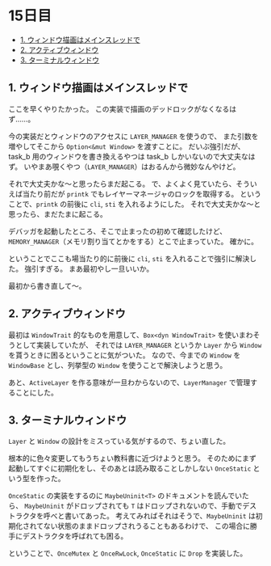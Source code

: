 # 15日目

<!-- mtoc-start -->

- [1. ウィンドウ描画はメインスレッドで](#1-ウィンドウ描画はメインスレッドで)
- [2. アクティブウィンドウ](#2-アクティブウィンドウ)
- [3. ターミナルウィンドウ](#3-ターミナルウィンドウ)

<!-- mtoc-end -->

## 1. ウィンドウ描画はメインスレッドで

ここを早くやりたかった。
この実装で描画のデッドロックがなくなるはず……。

今の実装だとウィンドウのアクセスに `LAYER_MANAGER` を使うので、
また引数を増やしてそこから `Option<&mut Window>` を渡すことに。
だいぶ強引だが、task_b 用のウィンドウを書き換えるやつは task_b しかいないので大丈夫なはず。
いやまあ覗くやつ（`LAYER_MANAGER`）はおるんから微妙なんやけど。

それで大丈夫かな～と思ったらまだ起こる。
で、よくよく見ていたら、そういえば当たり前だが `printk` でもレイヤーマネージャのロックを取得する。
ということで、`printk` の前後に `cli`, `sti` を入れるようにした。
それで大丈夫かな～と思ったら、まだたまに起こる。

デバッガを起動したところ、そこで止まったの初めて確認したけど、
`MEMORY_MANAGER`（メモリ割り当てとかをする）とこで止まっていた。
確かに。

ということでここも場当たり的に前後に `cli`, `sti` を入れることで強引に解決した。
強引すぎる。
まあ最初やし一旦いいか。

最初から書き直して～。

## 2. アクティブウィンドウ

最初は `WindowTrait` 的なものを用意して、`Box<dyn WindowTrait>` を使いまわそうとして実装していたが、
それでは `LAYER_MANAGER` というか `Layer` から `Window` を貰うときに困るということに気がついた。
なので、今までの `Window` を `WindowBase` とし、列挙型の `Window` を使うことで解決しようと思う。

あと、`ActiveLayer` を作る意味が一旦わからないので、`LayerManager` で管理することにした。

## 3. ターミナルウィンドウ

`Layer` と `Window` の設計をミスっている気がするので、ちょい直した。

根本的に色々変更してもうちょい教科書に近づけようと思う。
そのためにまず起動してすぐに初期化をし、そのあとは読み取ることしかしない `OnceStatic` という型を作った。

`OnceStatic` の実装をするのに `MaybeUninit<T>` のドキュメントを読んでいたら、
`MaybeUninit` がドロップされても `T` はドロップされないので、手動でデストラクタを呼べと書いてあった。
考えてみればそれはそうで、`MaybeUninit` は初期化されてない状態のままドロップされうることもあるわけで、
この場合に勝手にデストラクタを呼ばれても困る。

ということで、`OnceMutex` と `OnceRwLock`, `OnceStatic` に `Drop` を実装した。
